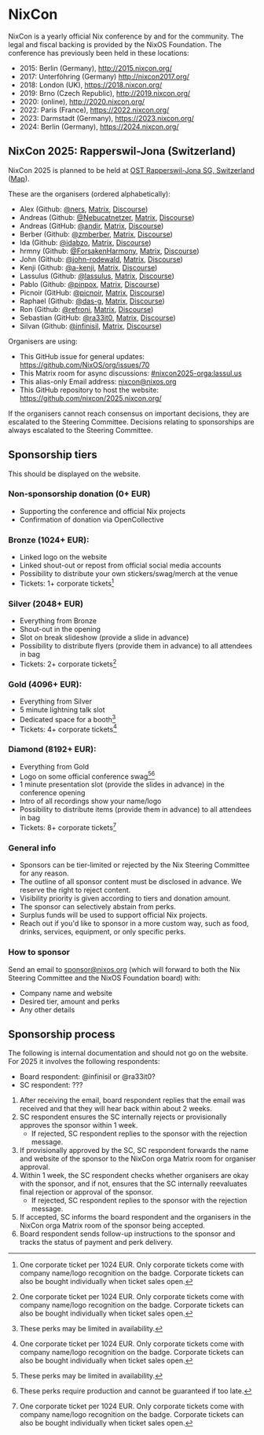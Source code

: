 # NixCon

NixCon is a yearly official Nix conference by and for the community.
The legal and fiscal backing is provided by the NixOS Foundation.
The conference has previously been held in these locations:

- 2015: Berlin (Germany), http://2015.nixcon.org/
- 2017: Unterföhring (Germany) http://nixcon2017.org/
- 2018: London (UK), https://2018.nixcon.org/
- 2019: Brno (Czech Republic), http://2019.nixcon.org/
- 2020: (online), http://2020.nixcon.org/
- 2022: Paris (France), https://2022.nixcon.org/
- 2023: Darmstadt (Germany), https://2023.nixcon.org/
- 2024: Berlin (Germany), https://2024.nixcon.org/

## NixCon 2025: Rapperswil-Jona (Switzerland)

NixCon 2025 is planned to be held at [OST Rapperswil-Jona SG, Switzerland](https://github.com/nixcon/nixcon-proposals/issues/4) ([Map](https://www.openstreetmap.org/way/34754484)).

These are the organisers (ordered alphabetically):
- Alex (Github: [@ners](https://github.com/ners), [Matrix](https://matrix.to/#/%40ners:nixos.dev), [Discourse](https://discourse.nixos.org/u/ners))
- Andreas (Github: [@Nebucatnetzer](https://github.com/Nebucatnetzer), [Matrix](https://matrix.to/#/%40nebucatnetzer13:matrix.org), [Discourse](https://discourse.nixos.org/u/Nebucatnetzer))
- Andreas (GitHub: [@andir](https://github.com/andir), [Matrix](https://matrix.to/#/%40andi:kack.it), [Discourse](https://discourse.nixos.org/u/andir))
- Berber (Github: [@zmberber](https://github.com/zmberber), [Matrix](https://matrix.to/#/%40zmberber:matrix.org), [Discourse](https://discourse.nixos.org/u/zmberber))
- Ida (Github: [@idabzo](https://github.com/idabzo), [Matrix](https://matrix.to/#/%40idabzo:matrix.org), [Discourse](https://discourse.nixos.org/u/idabzo))
- hrmny (Github: [@ForsakenHarmony](https://github.com/ForsakenHarmony), [Matrix](https://matrix.to/#/%40hrmny:matrix.org), [Discourse](https://discourse.nixos.org/u/hrmny))
- John (Github: [@john-rodewald](https://github.com/john-rodewald), [Matrix](https://matrix.to/#/%40john-rodewald:nixos.dev), [Discourse](https://discourse.nixos.org/u/john-rodewald))
- Kenji (Github: [@a-kenji](https://github.com/a-kenji), [Matrix](https://matrix.to/#/%40a-kenji:matrix.org), [Discourse](https://discourse.nixos.org/u/a-kenji))
- Lassulus (Github: [@lassulus](https://github.com/lassulus), [Matrix](https://matrix.to/#/%40lassulus:lassul.us), [Discourse](https://discourse.nixos.org/u/lassulus))
- Pablo (Github: [@pinpox](https://github.com/pinpox), [Matrix](https://matrix.to/#/%40pinpox:matrix.org), [Discourse](https://discourse.nixos.org/u/pinpox))
- Picnoir (GitHub: [@picnoir](https://github.com/picnoir), [Matrix](https://matrix.to/#/%40picnoir:alternativebit.fr), [Discourse](https://discourse.nixos.org/u/picnoir))
- Raphael (Github: [@das-g](https://github.com/das-g), [Matrix](https://matrix.to/#/%40das-g:matrix.org), [Discourse](https://discourse.nixos.org/u/das-g))
- Ron (Github: [@refroni](https://github.com/refroni), [Matrix](https://matrix.to/#/%40ronef:matrix.org), [Discourse](https://discourse.nixos.org/u/ron))
- Sebastian (GitHub: [@ra33it0](https://github.com/ra33it0), [Matrix](https://matrix.to/#/%40ra33it0:matrix.org), [Discourse](https://discourse.nixos.org/u/ra33it0))
- Silvan (Github: [@infinisil](https://github.com/infinisil), [Matrix](https://matrix.to/#/%40infinisil:matrix.org), [Discourse](https://discourse.nixos.org/u/infinisil))

Organisers are using:
- This GitHub issue for general updates: https://github.com/NixOS/org/issues/70
- This Matrix room for async discussions: [#nixcon2025-orga:lassul.us](https://matrix.to/#/%23nixcon2025-orga:lassul.us)
- This alias-only Email address: <nixcon@nixos.org>
- This GitHub repository to host the website: https://github.com/nixcon/2025.nixcon.org/

If the organisers cannot reach consensus on important decisions,
they are escalated to the Steering Committee.
Decisions relating to sponsorships are always escalated to the Steering Committee.

## Sponsorship tiers

This should be displayed on the website.

### Non-sponsorship donation (0+ EUR)
- Supporting the conference and official Nix projects
- Confirmation of donation via OpenCollective

### Bronze (1024+ EUR):
- Linked logo on the website
- Linked shout-out or repost from official social media accounts
- Possibility to distribute your own stickers/swag/merch at the venue
- Tickets: 1+ corporate tickets[^1]

[^1]: One corporate ticket per 1024 EUR. Only corporate tickets come with company name/logo recognition on the badge. Corporate tickets can also be bought individually when ticket sales open.

### Silver (2048+ EUR)
- Everything from Bronze
- Shout-out in the opening
- Slot on break slideshow (provide a slide in advance)
- Possibility to distribute flyers (provide them in advance) to all attendees in bag
- Tickets: 2+ corporate tickets[^1]

### Gold (4096+ EUR):
- Everything from Silver
- 5 minute lightning talk slot
- Dedicated space for a booth[^2]
- Tickets: 4+ corporate tickets[^1]

[^2]: These perks may be limited in availability.

### Diamond (8192+ EUR):
- Everything from Gold
- Logo on some official conference swag[^2][^3]
- 1 minute presentation slot (provide the slides in advance) in the conference opening
- Intro of all recordings show your name/logo
- Possibility to distribute items (provide them in advance) to all attendees in bag
- Tickets: 8+ corporate tickets[^1]

[^3]: These perks require production and cannot be guaranteed if too late.

### General info
- Sponsors can be tier-limited or rejected by the Nix Steering Committee for any reason.
- The outline of all sponsor content must be disclosed in advance. We reserve the right to reject content.
- Visibility priority is given according to tiers and donation amount.
- The sponsor can selectively abstain from perks.
- Surplus funds will be used to support official Nix projects.
- Reach out if you'd like to sponsor in a more custom way, such as food, drinks, services, equipment, or only specific perks.

### How to sponsor

Send an email to sponsor@nixos.org (which will forward to both the Nix Steering Committee and the NixOS Foundation board) with:
- Company name and website
- Desired tier, amount and perks
- Any other details

## Sponsorship process

The following is internal documentation and should not go on the website. For 2025 it involves the following respondents:
- Board respondent: @infinisil or @ra33it0?
- SC respondent: ???

1. After receiving the email, board respondent replies that the email was received and that they will hear back within about 2 weeks.
2. SC respondent ensures the SC internally rejects or provisionally approves the sponsor within 1 week.
   - If rejected, SC respondent replies to the sponsor with the rejection message.
3. If provisionally approved by the SC, SC respondent forwards the name and website of the sponsor to the NixCon orga Matrix room for organiser approval.
4. Within 1 week, the SC respondent checks whether organisers are okay with the sponsor, and if not, ensures that the SC internally reevaluates final rejection or approval of the sponsor.
   - If rejected, SC respondent replies to the sponsor with the rejection message.
5. If accepted, SC informs the board respondent and the organisers in the NixCon orga Matrix room of the sponsor being accepted.
6. Board respondent sends follow-up instructions to the sponsor and tracks the status of payment and perk delivery.
